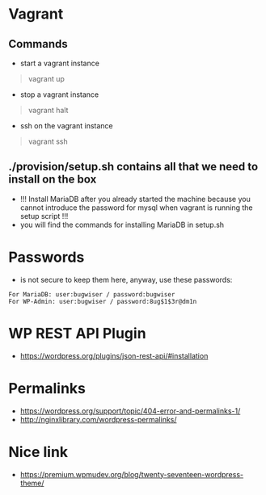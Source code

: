 # Vagrant

## Commands
- start a vagrant instance
> vagrant up

- stop a vagrant instance
> vagrant halt

- ssh on the vagrant instance
> vagrant ssh

## ./provision/setup.sh contains all that we need to install on the box
- !!! Install MariaDB after you already started the machine because you cannot introduce the password for mysql when vagrant is running the setup script !!!
- you will find the commands for installing MariaDB in setup.sh

# Passwords
- is not secure to keep them here, anyway, use these passwords:
```
For MariaDB: user:bugwiser / password:bugwiser
For WP-Admin: user:bugwiser / password:8ug$1$3r@dm1n
```

# WP REST API Plugin
- https://wordpress.org/plugins/json-rest-api/#installation

# Permalinks
- https://wordpress.org/support/topic/404-error-and-permalinks-1/
- http://nginxlibrary.com/wordpress-permalinks/

# Nice link
- https://premium.wpmudev.org/blog/twenty-seventeen-wordpress-theme/
